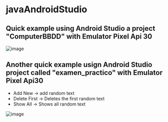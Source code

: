 # javaAndroidStudio

## Quick example using Android Studio a project "ComputerBBDD" with Emulator Pixel Api 30 
![image](https://user-images.githubusercontent.com/57594425/180432274-fd1d0cc6-78c0-40b0-a958-8820cfa97d78.png)

## Another quick example usign Android Studio project called "examen_practico" with Emulator Pixel Api30

- Add New -> add random text
- Delete First -> Deletes the first random text
- Show All -> Shows all random text

![image](https://user-images.githubusercontent.com/57594425/181235650-111f1aac-7501-4cfe-9b8c-80c7fcfbe7bb.png)
